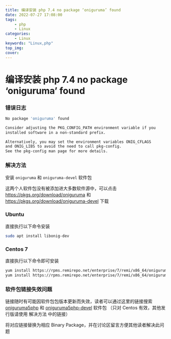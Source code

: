 ```yaml
---
title: 编译安装 php 7.4 no package ‘oniguruma’ found
date: 2022-07-27 17:08:00
tags:
    - php
    - Linux
categories:
    - Linux
keywords: "Linux,php"
top_img:
cover: 
---
```


# 编译安装 php 7.4 no package ‘oniguruma’ found

### 错误日志

```bash
No package 'oniguruma' found

Consider adjusting the PKG_CONFIG_PATH environment variable if you
installed software in a non-standard prefix.

Alternatively, you may set the environment variables ONIG_CFLAGS
and ONIG_LIBS to avoid the need to call pkg-config.
See the pkg-config man page for more details.
```



### 解决方法

安装 `oniguruma` 和 `oniguruma-devel` 软件包

这两个人软件包没有被添加进大多数软件源中，可以点击 https://pkgs.org/download/oniguruma 和 https://pkgs.org/download/oniguruma-devel 下载

### Ubuntu

直接执行以下命令安装

```bash
sudo apt install libonig-dev
```



### Centos 7

直接执行以下命令即可安装

```bash
yum install https://rpms.remirepo.net/enterprise/7/remi/x86_64/oniguruma5php-6.9.6-1.el7.remi.x86_64.rpm
yum install https://rpms.remirepo.net/enterprise/7/remi/x86_64/oniguruma5php-devel-6.9.6-1.el7.remi.x86_64.rpm
```



### 软件包链接失效问题

链接随时有可能因软件包包版本更新而失效，读者可以通过这里的链接搜索 [oniguruma5php](https://pkgs.org/download/oniguruma5php) 和 [oniguruma5php-devel](https://pkgs.org/download/oniguruma5php-devel) 软件包 （只对 Centos 有效，其他发行版请使用 解决方法 中的链接）

将对应链接替换为相应 Binary Package，并在讨论区留言方便其他读者解决此问题